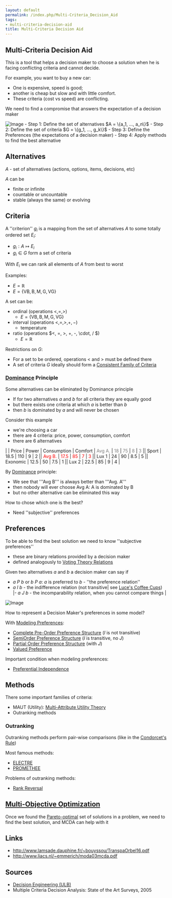```yaml
---
layout: default
permalink: /index.php/Multi-Criteria_Decision_Aid
tags:
- multi-criteria-decision-aid
title: Multi-Criteria Decision Aid
---
```

## Multi-Criteria Decision Aid
This is a tool that helps a decision maker to choose a solution when he is facing conflicting criteria and cannot decide.

For example, you want to buy a new car:
- One is expensive, speed is good; 
- another is cheap but slow and with little comfort. 
- These criteria (cost vs speed) are conflicting. 

We need to find a compromise that answers the expectation of a decision maker


<img src="https://raw.github.com/alexeygrigorev/wiki-figures/master/ulb/de/mcda/mcda.png" alt="Image">
- Step 1: Define the set of alternatives $A = \{a_1, ..., a_n\}$
- Step 2: Define the set of criteria $G = \{g_1, ..., g_k\}$
- Step 3: Define the Preferences (the expectations of a decision maker)
- Step 4: Apply methods to find the best alternative


## Alternatives
$A$ - set of alternatives (actions, options, items, decisions, etc)

$A$ can be
- finite or infinite
- countable or uncountable
- stable (always the same) or evolving


## Criteria
A ''criterion'' $g_i$ is a mapping from the set of alternatives $A$ to some totally ordered set $E_i$:
- $g_i: A \mapsto E_i$
- $g_i \in G$ form a set of criteria

With $E_i$ we can rank all elements of $A$ from best to worst

Examples:
- $E = \mathbb{R}$
- $E = \{\text{VB}, \text{B}, \text{M}, \text{G}, \text{VG}\}$

A set can be:
- ordinal (operations $<, =, >$)
  - $E = \{\text{VB}, \text{B}, \text{M}, \text{G}, \text{VG}\}$
- interval (operations $<, =, >, +, -$)
  - temperature
- ratio (operations $<, =, >, +, -, \cdot, / $)
  - $E = \mathbb{R}$


Restrictions on $G$:
- For a set to be ordered, operations $<$ and $>$ must be defined there
- A set of criteria $G$ ideally should form a [Consistent Family of Criteria](Consistent_Family_of_Criteria)


### [Dominance](Dominance) Principle
Some alternatives can be eliminated by Dominance principle
- If for two alternatives $a$ and $b$ for all criteria they are equally good
- but there exists one criteria at which $a$ is better than $b$
- then $b$ is dominated by $a$ and will never be chosen


Consider this example
- we're choosing a car
- there are 4 criteria: price, power, consumption, comfort
- there are 6 alternatives

|    |  Price  |  Power  |  Consumption  |  Comfort  |  <font color="grey">Avg A.</font>  |  <font color="grey">18</font>  |  <font color="grey">75</font>  |  <font color="grey">8</font>  |  <font color="grey">3</font> ||  Sport  |  18.5  |  110  |  9  |  2 ||  <font color="red">Avg B.</font>  |  <font color="red">17.5</font>  |  <font color="red">85</font>  |  <font color="red">7</font>  |  <font color="red">3</font> ||  Lux 1  |  24  |  90  |  8.5  |  5 ||  Exonomic  |  12.5  |  50  |  7.5  |  1 ||  Lux 2  |  22.5  |  85  |  9  |  4 |

By [Dominance](Dominance) principle:
- We see that '''Avg B''' is always better than '''Avg. A'''
- then nobody will ever choose Avg A: A is dominated by B
- but no other alternative can be eliminated this way

How to chose which one is the best?
- Need ''subjective'' preferences 


## Preferences
To be able to find the best solution we need to know ''subjective preferences''
- these are binary relations provided by a decision maker 
- defined analogously to [Voting Theory Relations](Voting_Theory_Relations)

Given two alternatives $a$ and $b$ a decision maker can say if
- $a \ P \ b$ or $b \ P \ a$: $a$ is preferred to $b$ - ''the preference relation''
- $a \ I \ b$ - the indifference relation (not transitive|   see [Luce's Coffee Cups](Luce's_Coffee_Cups)) |- $a \ J \ b$ - the incomparability relation, when you cannot compare things |

<img src="https://raw.github.com/alexeygrigorev/wiki-figures/master/ulb/de/mcda/mcda-dm.png" alt="Image">

How to represent a Decision Maker's preferences in some model?

With [Modeling Preferences](Modeling_Preferences):
- [Complete Pre-Order Preference Structure](Complete_Pre-Order_Preference_Structure) ($I$ is not transitive)
- [SemiOrder Preference Structure](SemiOrder_Preference_Structure) ($I$ is transitive, no $J$)
- [Partial Order Preference Structure](Partial_Order_Preference_Structure) (with $J$)
- [Valued Preference](Valued_Preference)


Important condition when modeling preferences:
- [Preferential Independence](Preferential_Independence)



## Methods
There some important families of criteria:
- MAUT (Utility): [Multi-Attribute Utility Theory](Multi-Attribute_Utility_Theory)
- Outranking methods 


### Outranking
Outranking methods perform pair-wise comparisons (like in the [Condorcet's Rule](Condorcet's_Rule))

Most famous methods:
- [ELECTRE](ELECTRE) 
- [PROMETHEE](PROMETHEE)

Problems of outranking methods:
- [Rank Reversal](Rank_Reversal)


## [Multi-Objective Optimization](Multi-Objective_Optimization)
Once we found the [Pareto-optimal](Dominance) set of solutions in a  problem, we need to find the best solution, and MCDA can help with it


## Links
- http://www.lamsade.dauphine.fr/~bouyssou/TranspaOrbel16.pdf
- http://www.liacs.nl/~emmerich/moda03mcda.pdf


## Sources
- [Decision Engineering (ULB)](Decision_Engineering_(ULB))
- Multiple Criteria Decision Analysis: State of the Art Surveys, 2005 
